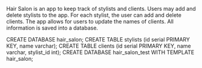 Hair Salon is an app to keep track of stylists and clients. Users may add and delete stylists to the app. For each stylist, the user can add and delete clients. 
The app allows for users to update the names of clients. All information is saved into a database. 

CREATE DATABASE hair_salon;
CREATE TABLE stylists (id serial PRIMARY KEY, name varchar);
CREATE TABLE clients (id serial PRIMARY KEY, name varchar, stylist_id int);
CREATE DATABASE hair_salon_test WITH TEMPLATE hair_salon;

